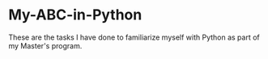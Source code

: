 # My-ABC-in-Python
These are the tasks I have done to familiarize myself with Python as part of my Master's program.
